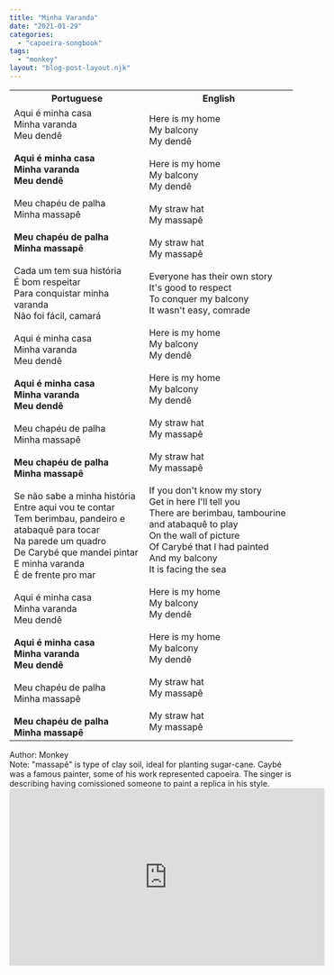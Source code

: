 ```yaml
---
title: "Minha Varanda"
date: "2021-01-29"
categories: 
  - "capoeira-songbook"
tags: 
  - "monkey"
layout: "blog-post-layout.njk"
---
```


<table class="capoeira-table">
    <tr class="header-row">
        <th>Portuguese</th>
        <th>English</th>
    </tr>
    <tr>
        <td>Aqui é minha casa<br>Minha varanda<br>Meu dendê<br><br><strong>Aqui é minha casa<br>Minha varanda<br>Meu dendê</strong><br><br>Meu chapéu de palha<br>Minha massapê<br><br><strong>Meu chapéu de palha<br>Minha massapê</strong><br><br>Cada um tem sua história<br>É bom respeitar<br>Para conquistar minha varanda<br>Não foi fácil, camará<br><br>Aqui é minha casa<br>Minha varanda<br>Meu dendê<br><br><strong>Aqui é minha casa<br>Minha varanda<br>Meu dendê</strong><br><br>Meu chapéu de palha<br>Minha massapê<br><br><strong>Meu chapéu de palha<br>Minha massapê</strong><br><br>Se não sabe a minha história<br>Entre aqui vou te contar<br>Tem berimbau, pandeiro e atabaquê para tocar<br>Na parede um quadro<br>De Carybé que mandei pintar<br>E minha varanda<br>É de frente pro mar<br><br>Aqui é minha casa<br>Minha varanda<br>Meu dendê<br><br><strong>Aqui é minha casa<br>Minha varanda<br>Meu dendê</strong><br><br>Meu chapéu de palha<br>Minha massapê<br><br><strong>Meu chapéu de palha<br>Minha massapê</strong></td>
        <td>Here is my home<br>My balcony<br>My dendê<br><br>Here is my home<br>My balcony<br>My dendê<br><br>My straw hat<br>My massapê<br><br>My straw hat<br>My massapê<br><br>Everyone has their own story<br>It's good to respect<br>To conquer my balcony<br>It wasn't easy, comrade<br><br>Here is my home<br>My balcony<br>My dendê<br><br>Here is my home<br>My balcony<br>My dendê<br><br>My straw hat<br>My massapê<br><br>My straw hat<br>My massapê<br><br>If you don't know my story<br>Get in here I'll tell you<br>There are berimbau, tambourine and atabaquê to play<br>On the wall of picture<br>Of Carybé that I had painted<br>And my balcony<br>It is facing the sea<br><br>Here is my home<br>My balcony<br>My dendê<br><br>Here is my home<br>My balcony<br>My dendê<br><br>My straw hat<br>My massapê<br><br>My straw hat<br>My massapê</td>
    </tr>
</table>

<figcaption>
Author: Monkey<br>
Note: "massapê" is type of clay soil, ideal for planting sugar-cane. Caybé was a famous painter, some of his work represented capoeira. The singer is describing having comissioned someone to paint a replica in his style.
</figcaption>

<iframe width="560" height="315" src="https://www.youtube.com/embed/b5TLb4Qjjp4" title="YouTube video player" frameborder="0" allow="accelerometer; autoplay; clipboard-write; encrypted-media; gyroscope; picture-in-picture" allowfullscreen></iframe>